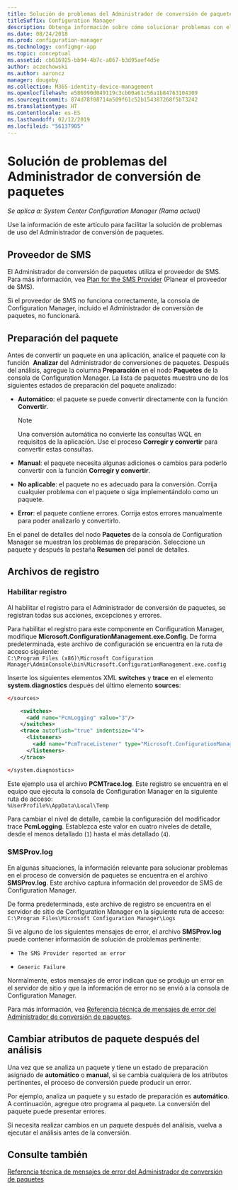 ```yaml
---
title: Solución de problemas del Administrador de conversión de paquetes
titleSuffix: Configuration Manager
description: Obtenga información sobre cómo solucionar problemas con el Administrador de conversión de paquetes en Configuration Manager.
ms.date: 08/24/2018
ms.prod: configuration-manager
ms.technology: configmgr-app
ms.topic: conceptual
ms.assetid: cb616925-bb94-4b7c-a867-b3d95aef4d5e
author: aczechowski
ms.author: aaroncz
manager: dougeby
ms.collection: M365-identity-device-management
ms.openlocfilehash: e586990d049119c3cb00a61c56a1b84763104309
ms.sourcegitcommit: 874d78f08714a509f61c52b154387268f5b73242
ms.translationtype: HT
ms.contentlocale: es-ES
ms.lasthandoff: 02/12/2019
ms.locfileid: "56137905"
---
```

# <a name="troubleshoot-package-conversion-manager"></a>Solución de problemas del Administrador de conversión de paquetes

*Se aplica a: System Center Configuration Manager (Rama actual)*

<!--1357861-->

Use la información de este artículo para facilitar la solución de problemas de uso del Administrador de conversión de paquetes.



## <a name="sms-provider"></a>Proveedor de SMS

El Administrador de conversión de paquetes utiliza el proveedor de SMS. Para más información, vea [Plan for the SMS Provider](/sccm/core/plan-design/hierarchy/plan-for-the-sms-provider) (Planear el proveedor de SMS).

Si el proveedor de SMS no funciona correctamente, la consola de Configuration Manager, incluido el Administrador de conversión de paquetes, no funcionará.



## <a name="package-readiness"></a>Preparación del paquete

Antes de convertir un paquete en una aplicación, analice el paquete con la función  **Analizar** del Administrador de conversiones de paquetes. Después del análisis, agregue la columna **Preparación** en el nodo **Paquetes** de la consola de Configuration Manager. La lista de paquetes muestra uno de los siguientes estados de preparación del paquete analizado:

 - **Automático**: el paquete se puede convertir directamente con la función **Convertir**.      

    > [!NOTE]  
    > Una conversión automática no convierte las consultas WQL en requisitos de la aplicación. Use el proceso **Corregir y convertir** para convertir estas consultas.  

 - **Manual**: el paquete necesita algunas adiciones o cambios para poderlo convertir con la función **Corregir y convertir**.  

 - **No aplicable**: el paquete no es adecuado para la conversión. Corrija cualquier problema con el paquete o siga implementándolo como un paquete.  

 - **Error**: el paquete contiene errores. Corrija estos errores manualmente para poder analizarlo y convertirlo.  

En el panel de detalles del nodo **Paquetes** de la consola de Configuration Manager se muestran los problemas de preparación. Seleccione un paquete y después la pestaña **Resumen** del panel de detalles.



## <a name="log-files"></a>Archivos de registro

### <a name="enable-logging"></a>Habilitar registro

Al habilitar el registro para el Administrador de conversión de paquetes, se registran todas sus acciones, excepciones y errores. 

Para habilitar el registro para este componente en Configuration Manager, modifique **Microsoft.ConfigurationManagement.exe.Config**. De forma predeterminada, este archivo de configuración se encuentra en la ruta de acceso siguiente:  
`C:\Program Files (x86)\Microsoft Configuration Manager\AdminConsole\bin\Microsoft.ConfigurationManagement.exe.config`  

Inserte los siguientes elementos XML **switches** y **trace** en el elemento **system.diagnostics** después del último elemento **sources**:

``` XML
</sources>

    <switches>
      <add name="PcmLogging" value="3"/>
    </switches>
    <trace autoflush="true" indentsize="4">
      <listeners>
        <add name="PcmTraceListener" type="Microsoft.ConfigurationManagement.UserCentric.Logging.RolloverLogTraceListener, Microsoft.ConfigurationManagement.UserCentric.Logging" initializeData="%UserProfile%\AppData\Local\Temp\PcmTrace.log"/>
      </listeners>
    </trace>

</system.diagnostics>
```

Este ejemplo usa el archivo **PCMTrace.log**. Este registro se encuentra en el equipo que ejecuta la consola de Configuration Manager en la siguiente ruta de acceso:  
`%UserProfile%\AppData\Local\Temp`

Para cambiar el nivel de detalle, cambie la configuración del modificador trace **PcmLogging**. Establezca este valor en cuatro niveles de detalle, desde el menos detallado (`1`) hasta el más detallado (`4`).


### <a name="smsprovlog"></a>SMSProv.log

En algunas situaciones, la información relevante para solucionar problemas en el proceso de conversión de paquetes se encuentra en el archivo **SMSProv.log**. Este archivo captura información del proveedor de SMS de Configuration Manager.

De forma predeterminada, este archivo de registro se encuentra en el servidor de sitio de Configuration Manager en la siguiente ruta de acceso:  
`C:\Program Files\Microsoft Configuration Manager\Logs`

Si ve alguno de los siguientes mensajes de error, el archivo **SMSProv.log** puede contener información de solución de problemas pertinente:

- `The SMS Provider reported an error`

- `Generic Failure`

Normalmente, estos mensajes de error indican que se produjo un error en el servidor de sitio y que la información de error no se envió a la consola de Configuration Manager.

Para más información, vea [Referencia técnica de mensajes de error del Administrador de conversión de paquetes](/sccm/apps/pcm/error-messages).



## <a name="changing-package-attributes-after-analysis"></a>Cambiar atributos de paquete después del análisis

Una vez que se analiza un paquete y tiene un estado de preparación asignado de **automático** o **manual**, si se cambia cualquiera de los atributos pertinentes, el proceso de conversión puede producir un error.

Por ejemplo, analiza un paquete y su estado de preparación es **automático**. A continuación, agregue otro programa al paquete. La conversión del paquete puede presentar errores.

Si necesita realizar cambios en un paquete después del análisis, vuelva a ejecutar el análisis antes de la conversión. 



## <a name="see-also"></a>Consulte también

[Referencia técnica de mensajes de error del Administrador de conversión de paquetes](/sccm/apps/pcm/error-messages)
